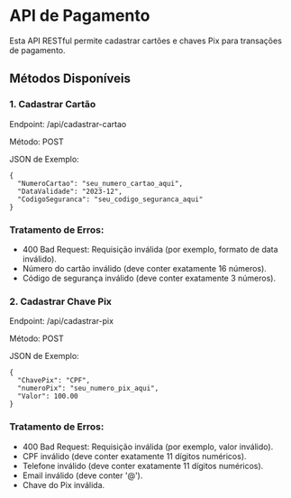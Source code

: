 # API de Pagamento
Esta API RESTful permite cadastrar cartões e chaves Pix para transações de pagamento.

## Métodos Disponíveis
### 1. Cadastrar Cartão
Endpoint: /api/cadastrar-cartao

Método: POST

JSON de Exemplo:

```
{
  "NumeroCartao": "seu_numero_cartao_aqui",
  "DataValidade": "2023-12",
  "CodigoSeguranca": "seu_codigo_seguranca_aqui"
}
```
### Tratamento de Erros:

- 400 Bad Request: Requisição inválida (por exemplo, formato de data inválido).
- Número do cartão inválido (deve conter exatamente 16 números).
- Código de segurança inválido (deve conter exatamente 3 números).

### 2. Cadastrar Chave Pix
Endpoint: /api/cadastrar-pix

Método: POST

JSON de Exemplo:

```
{
  "ChavePix": "CPF",
  "numeroPix": "seu_numero_pix_aqui",
  "Valor": 100.00
}
```
### Tratamento de Erros:

- 400 Bad Request: Requisição inválida (por exemplo, valor inválido).
- CPF inválido (deve conter exatamente 11 dígitos numéricos).
- Telefone inválido (deve conter exatamente 11 dígitos numéricos).
- Email inválido (deve conter '@').
- Chave do Pix inválida.
